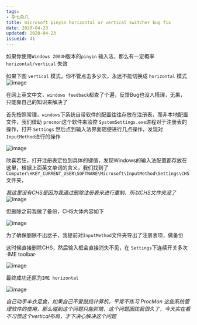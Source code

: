 ```yaml
---
tags:
- 杂七杂八
title: microsoft pinyin horizontal or vertical switcher bug fix
date: 2020-04-23
updated: 2020-04-23
issueid: 41
---
```

如果你使用`Windows 2004H`版本的`pinyin` 输入法，那么有一定概率 `horizontal/vertical` 失效

如果下图 `vertical` 模式，你不管点击多少次，永远不能切换成 `horizontal` 模式
![image](https://user-images.githubusercontent.com/24750337/80048104-cf915c80-8541-11ea-89c9-2c7dc10c907e.png)

在网上英文中文，`windows feedback`都查了个遍，反馈Bug也没人搭理，无果，只能靠自己的知识来解决了

首先按照常理，`windows`下系统自带软件的配置往往存放在注册表，而非本地配置文件，我们借助 `procmon`这个软件来监控 `SystemSettings.exe`进程对于注册表的操作，打开 `Settings` 然后点到输入法界面随便进行几点操作，发现对 `InputMethod`进行的操作

![image](https://user-images.githubusercontent.com/24750337/80048321-74139e80-8542-11ea-9e06-e8abddd27172.png)

欣喜若狂，打开注册表定位到具体的键值，发现Windows的输入法配置都存放在这里，根据上面英文单词的含义，我们找到了`Computer\HKEY_CURRENT_USER\SOFTWARE\Microsoft\InputMethod\Settings\CHS`文件夹，

*我这里没有CHS是因为我通过删除注册表来进行重制，所以CHS文件夹没了*
![image](https://user-images.githubusercontent.com/24750337/80048558-1895e080-8543-11ea-9294-a64e2e460461.png)

但删除之前我做了备份，CHS大体内容如下

![image](https://user-images.githubusercontent.com/24750337/80048553-16338680-8543-11ea-8a8e-b32ab02b6392.png)

为了确保删除不出岔子，我提前对`InputMethod`文件夹导出了注册表项，做备份

这时候直接删除CHS，然后输入框会直接消失不见，在 `Settings`下连续开关多次 ·IME toolbar·

![image](https://user-images.githubusercontent.com/24750337/80048660-66aae400-8543-11ea-868f-ee96fad2194b.png)

最终成功还原为`IME horizontal`

![image](https://user-images.githubusercontent.com/24750337/80048681-74f90000-8543-11ea-9480-7e12d66575ef.png)

*自己动手丰衣足食，如果自己不爱鼓捣计算机，平常不练习 ProcMon 这些系统管理软件的使用，那么碰到这个问题只能抓瞎，这个问题困扰我很久了，今天实在看不习惯这个vertical布局，才下决心解决这个问题*
